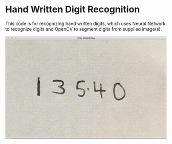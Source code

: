 # Hand Written Digit Recognition

This code is for recognizing hand written digits, which uses Neural Network to recognize digits and OpenCV to segment digits from supplied image(s).

![Digit Recognition](/.readme_images/out.gif?raw=true "Sample Detections")
